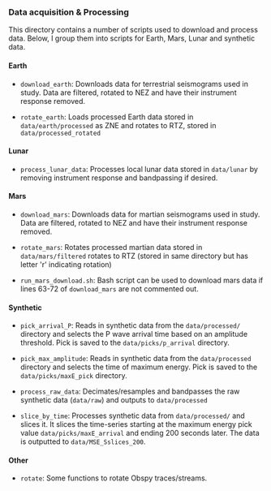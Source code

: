 ### Data acquisition & Processing

This directory contains a number of scripts used to download and process data.
Below, I group them into scripts for Earth, Mars, Lunar and synthetic data. 


#### Earth 
- `download_earth`: Downloads data for terrestrial seismograms used in study. 
  Data are filtered, rotated to NEZ and have their instrument response removed. 


- `rotate_earth`: Loads processed Earth data stored in `data/earth/processed` as 
  ZNE and rotates to RTZ, stored in `data/processed_rotated`


#### Lunar 
- `process_lunar_data`: Processes local lunar data stored in `data/lunar` by removing
  instrument response and bandpassing if desired. 

#### Mars
- `download_mars`: Downloads data for martian seismograms used in study. 
  Data are filtered, rotated to NEZ and have their instrument response removed. 


- `rotate_mars`: Rotates processed martian data stored in `data/mars/filtered` rotates
  to RTZ (stored in same directory but has letter 'r' indicating rotation)


- `run_mars_download.sh`: Bash script can be used to download mars data if lines 63-72 of
  `download_mars` are not commented out. 

#### Synthetic 
- `pick_arrival_P`: Reads in synthetic data from the `data/processed/` directory and 
  selects the P wave arrival time based on an amplitude threshold. Pick is saved to 
  the `data/picks/p_arrival` directory. 


- `pick_max_amplitude`: Reads in synthetic data from the `data/processed` directory and 
  selects the time of maximum energy. Pick is saved to the `data/picks/maxE_pick` directory. 


- `process_raw_data`: Decimates/resamples and bandpasses the raw synthetic data (`data/raw`) and
  outputs to `data/processed`


- `slice_by_time`: Processes synthetic data from `data/processed/` and slices it. It slices the 
  time-series starting at the maximum energy pick value `data/picks/maxE_arrival` and ending 
  200 seconds later. The data is outputted to `data/MSE_Sslices_200`. 


#### Other 
- `rotate`: Some functions to rotate Obspy traces/streams. 


